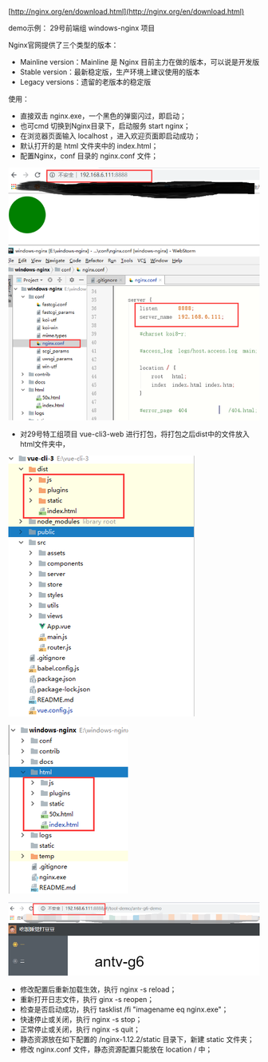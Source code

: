 
[http://nginx.org/en/download.html](http://nginx.org/en/download.html)

demo示例： 29号前端组 windows-nginx 项目

Nginx官网提供了三个类型的版本：

 - Mainline version：Mainline 是 Nginx 目前主力在做的版本，可以说是开发版
 - Stable version：最新稳定版，生产环境上建议使用的版本
 - Legacy versions：遗留的老版本的稳定版

使用：

 - 直接双击 nginx.exe，一个黑色的弹窗闪过，即启动；
 - 也可cmd 切换到Nginx目录下，启动服务 start nginx；
 - 在浏览器页面输入 localhost ，进入欢迎页面即启动成功；
 - 默认打开的是 html 文件夹中的 index.html；
 - 配置Nginx，conf 目录的 nginx.conf 文件；

 ![](../../images/nginx-1.png)
 
 - 对29号特工组项目 vue-cli3-web 进行打包，将打包之后dist中的文件放入html文件夹中，
 
 ![](../../images/nginx-2.png)
 
 ![](../../images/nginx-3.png)
 
 ![](../../images/nginx-4.png)

 
 - 修改配置后重新加载生效，执行 nginx -s reload；
 - 重新打开日志文件，执行 ginx -s reopen；
 - 检查是否启动成功，执行 tasklist /fi "imagename eq nginx.exe"；
 - 快速停止或关闭，执行 nginx -s stop；
 - 正常停止或关闭，执行 nginx -s quit；
 - 静态资源放在如下配置的 /nginx-1.12.2/static 目录下，新建 static 文件夹；
 - 修改 nginx.conf 文件，静态资源配置只能放在 location / 中；
 
